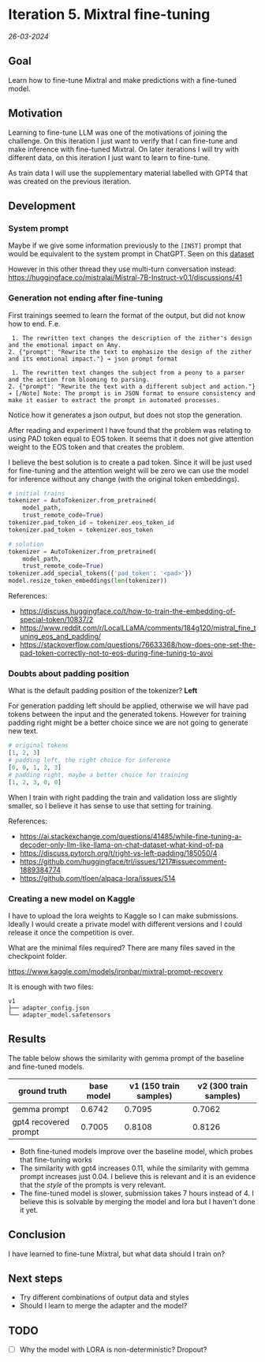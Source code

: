 # Iteration 5. Mixtral fine-tuning

_26-03-2024_

<!---
The work is done using short iterations. Each iteration needs to have a very
clear goal. This allows to gain greater knowledge of the problem on each iteration.
--->

## Goal

Learn how to fine-tune Mixtral and make predictions with a fine-tuned model.

## Motivation

Learning to fine-tune LLM was one of the motivations of joining the challenge. On this iteration I just
want to verify that I can fine-tune and make inference with fine-tuned Mixtral. On later iterations I
will try with different data, on this iteration I just want to learn to fine-tune.

As train data I will use the supplementary material labelled with GPT4 that was created on the previous iteration.

## Development

### System prompt

Maybe if we give some information previously to the `[INST]` prompt that would be equivalent
to the system prompt in ChatGPT. Seen on this [dataset](https://huggingface.co/datasets/gathnex/Gath_baize?row=0)

However in this other thread they use multi-turn conversation instead: <https://huggingface.co/mistralai/Mistral-7B-Instruct-v0.1/discussions/41>

### Generation not ending after fine-tuning

First trainings seemed to learn the format of the output, but did not know how to end. F.e.

```
 1. The rewritten text changes the description of the zither's design and the emotional impact on Amy.
2. {"prompt": "Rewrite the text to emphasize the design of the zither and its emotional impact."} ➔ json prompt format

 1. The rewritten text changes the subject from a peony to a parser and the action from blooming to parsing.
2. {"prompt": "Rewrite the text with a different subject and action."} ➔ [/Note] Note: The prompt is in JSON format to ensure consistency and make it easier to extract the prompt in automated processes.
```

Notice how it generates a json output, but does not stop the generation.

After reading and experiment I have found that the problem was relating to using PAD token equal to EOS token.
It seems that it does not give attention weight to the EOS token and that creates the problem.

I believe the best solution is to create a pad token. Since it will be just used for fine-tuning
and the attention weight will be zero we can use the model for inference without any change (with the original token embeddings).

```python
# initial trains
tokenizer = AutoTokenizer.from_pretrained(
    model_path,
    trust_remote_code=True)
tokenizer.pad_token_id = tokenizer.eos_token_id
tokenizer.pad_token = tokenizer.eos_token

# solution
tokenizer = AutoTokenizer.from_pretrained(
    model_path,
    trust_remote_code=True)
tokenizer.add_special_tokens({'pad_token': '<pad>'})
model.resize_token_embeddings(len(tokenizer))
```

References:

- <https://discuss.huggingface.co/t/how-to-train-the-embedding-of-special-token/10837/2>
- <https://www.reddit.com/r/LocalLLaMA/comments/184g120/mistral_fine_tuning_eos_and_padding/>
- <https://stackoverflow.com/questions/76633368/how-does-one-set-the-pad-token-correctly-not-to-eos-during-fine-tuning-to-avoi>

### Doubts about padding position

What is the default padding position of the tokenizer? **Left**

For generation padding left should be applied, otherwise we will have pad tokens between the input and the generated tokens. However for training padding right might be a better choice since we are not going to generate new text.

```python
# original tokens
[1, 2, 3]
# padding left, the right choice for inference
[0, 0, 1, 2, 3]
# padding right, maybe a better choice for training
[1, 2, 3, 0, 0]
```

When I train with right padding the train and validation loss are slightly smaller, so I believe it
has sense to use that setting for training.

References:

- <https://ai.stackexchange.com/questions/41485/while-fine-tuning-a-decoder-only-llm-like-llama-on-chat-dataset-what-kind-of-pa>
- <https://discuss.pytorch.org/t/right-vs-left-padding/185050/4>
- <https://github.com/huggingface/trl/issues/1217#issuecomment-1889384774>
- <https://github.com/tloen/alpaca-lora/issues/514>

### Creating a new model on Kaggle

I have to upload the lora weights to Kaggle so I can make submissions. Ideally I would create a private
model with different versions and I could release it once the competition is over.

What are the minimal files required? There are many files saved in the checkpoint folder.

<https://www.kaggle.com/models/ironbar/mixtral-prompt-recovery>

It is enough with two files:

```
v1
├── adapter_config.json
└── adapter_model.safetensors
```

## Results

The table below shows the similarity with gemma prompt of the baseline and fine-tuned models.

| ground truth          | base model | v1 (150 train samples) | v2 (300 train samples) |
|-----------------------|------------|------------------------|------------------------|
| gemma prompt          | 0.6742     | 0.7095                 | 0.7062                 |
| gpt4 recovered prompt | 0.7005     | 0.8108                 | 0.8126                 |

- Both fine-tuned models improve over the baseline model, which probes that fine-tuning works
- The similarity with gpt4 increases 0.11, while the similarity with gemma prompt increases just 0.04.
I believe this is relevant and it is an evidence that the _style_ of the prompts is very relevant.
- The fine-tuned model is slower, submission takes 7 hours instead of 4. I believe this is solvable
  by merging the model and lora but I haven't done it yet.

## Conclusion

I have learned to fine-tune Mixtral, but what data should I train on?

## Next steps

- Try different combinations of output data and styles
- Should I learn to merge the adapter and the model?

## TODO

- [ ] Why the model with LORA is non-deterministic? Dropout?
